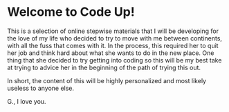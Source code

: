# Welcome to Code Up!

This is a selection of online stepwise materials that I will be developing for the love of my life who decided to 
try to move with me between continents, with all the fuss that comes with it. In the process, this required her to 
quit her job and think hard about what she wants to do in the new place. One thing that she decided to try getting into
coding so this will be my best take at trying to advice her in the beginning of the path of trying this out.

In short, the content of this will be highly personalized and most likely useless to anyone else. 

G., I love you. 


```{tableofcontents}
```
